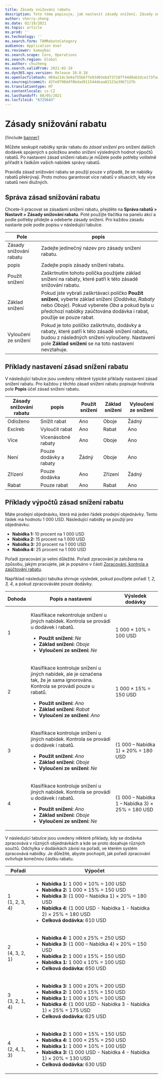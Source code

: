 ```yaml
---
title: Zásady snižování rabatu
description: Toto téma popisuje, jak nastavit zásady snížení. Zásady snížení řídí chování, když se na stejnou položku nebo transakci vztahuje více rabatů.
author: sherry-zheng
ms.date: 02/19/2021
ms.topic: article
ms.prod: ''
ms.technology: ''
ms.search.form: TAMRebateCategory
audience: Application User
ms.reviewer: kamaybac
ms.search.scope: Core, Operations
ms.search.region: Global
ms.author: chuzheng
ms.search.validFrom: 2021-02-19
ms.dyn365.ops.version: Release 10.0.18
ms.openlocfilehash: 069a214c3e0a755b677e93d03ebd73718ff44d8ab2dce173faa099864a0ca285
ms.sourcegitcommit: 42fe9790ddf0bdad911544deaa82123a396712fb
ms.translationtype: HT
ms.contentlocale: cs-CZ
ms.lasthandoff: 08/05/2021
ms.locfileid: "6725643"
---
```

# <a name="rebate-reduction-principles"></a>Zásady snižování rabatu

[!include [banner](../includes/banner.md)]

Můžete seskupit nabídky správ rabatu do *zásad snížení* pro snížení dalších dodávek spojených s položkou anebo snížení výsledných hodnot výpočtů rabatů. Po nastavení zásad snížení rabatu je můžete podle potřeby volitelně přiřadit k řádkům vašich nabídek správy rabatů.

Pravidla zásad snižování rabatu se použijí pouze v případě, že se nabídky rabatů překrývají. Proto mohou garantovat více rabatů v situacích, kdy více rabatů není dlužných.

## <a name="manage-rebate-reduction-principles"></a>Správa zásad snižování rabatu

Chcete-li pracovat se zásadami snížení rabatu, přejděte na **Správa rabatů \> Nastavit \> Zásady snižování rabatu**. Poté použijte tlačítka na panelu akcí a podle potřeby přidejte a odeberte zásady snížení. Pro každou zásadu nastavte pole podle popisu v následující tabulce.

| Pole | popis |
|---|---|
| Zásady snižování rabatu | Zadejte jedinečný název pro zásady snížení rabatu. |
| popis | Zadejte popis zásady snížení rabatu. |
| Použít snížení | Zaškrtnutím tohoto políčka použijete základ snížení na rabaty, které patří k této zásadě snižování rabatu. |
| Základ snížení | Pokud jste vybrali zaškrtávací políčko **Použít snížení**, vyberte základ snížení (*Dodávka*, *Rabaty* nebo *Oboje*). Pokud vyberete *Oba* a pokud byla u předchozí nabídky zaúčtována dodávka i rabat, použije se pouze rabat. |
| Vyloučení ze snížení | Pokud je toto políčko zaškrtnuto, dodávky a rabaty, které patří k této zásadě snížení rabatu, budou z následných snížení vyloučeny. Nastavení pole **Základ snížení** se na toto nastavení nevztahuje. |

## <a name="examples-of-rebate-reduction-principle-setups"></a>Příklady nastavení zásad snížení rabatu

V následující tabulce jsou uvedeny některé typické příklady nastavení zásad snížení rabatu. Pro každou z těchto zásad snížení rabatu popisuje hodnota pole **Popis** účel zásad snížení rabatu.

| Zásady snižování rabatu | popis | Použít snížení | Základ snížení | Vyloučení ze snížení |
|---|---|---|---|---|
| Odloženo | Snížit rabat | Ano | Oboje | Žádný |
| Exclreb | Vyloučit rabat | Ano | Rabat | Ano |
| Více | Vícenásobné rabaty | Ano | Oboje | Ano |
| Není | Pouze dodávky a rabaty | Žádný | Oboje | Ano |
| Zřízení | Pouze dodávka | Ano | Zřízení | Žádný |
| Rabat | Pouze rabat | Ano | Rabat | Ano |

## <a name="examples-of-rebate-reduction-principle-calculations"></a>Příklady výpočtů zásad snížení rabatu

Máte prodejní objednávku, která má jeden řádek prodejní objednávky. Tento řádek má hodnotu 1 000 USD. Následující nabídky se použijí pro objednávku:

- **Nabídka 1:** 10 procent na 1 000 USD
- **Nabídka 2:** 15 procent na 1 000 USD
- **Nabídka 3:** 20 procent na 1 000 USD
- **Nabídka 4:** 25 procent na 1 000 USD

Pořadí zpracování je velmi důležité. Pořadí zpracování je založena na způsobu, jakým pracujete, jak je popsáno v části [Zpracování, kontrola a zaúčtování rabatu](process-review-post.md).

Například následující tabulka shrnuje výsledek, pokud použijete pořadí *1, 2, 3, 4*, a pokud zpracováváte pouze dodávky.

| Dohoda | Popis a nastavení | Výsledek dodávky |
|---|---|---|
| 1 | <p>Klasifikace nekontroluje snížení u jiných nabídek. Kontrola se provádí u dodávek i rabatů.</p><ul><li>**Použít snížení:** *Ne*</li><li>**Základ snížení:** *Oboje*</li><li>**Vyloučení ze snížení:** *Ne*</li></ul> | 1 000 × 10% = 100 USD |
| 2 | <p>Klasifikace kontroluje snížení u jiných nabídek, ale je označena tak, že je sama ignorována. Kontrola se provádí pouze u rabatů.</p><ul><li>**Použít snížení:** *Ano*</li><li>**Základ snížení:** *Rabat*</li><li>**Vyloučení ze snížení:** *Ano*</li></ul> | 1 000 × 15% = 150 USD |
| 3 | <p>Klasifikace kontroluje snížení u jiných nabídek. Kontrola se provádí u dodávek i rabatů.</p><ul><li>**Použít snížení:** *Ano*</li><li>**Základ snížení:** *Oboje*</li><li>**Vyloučení ze snížení:** *Ne*</li></ul> | (1 000 – Nabídka 1) × 20% = 180 USD |
| 4 | <p>Klasifikace kontroluje snížení u jiných nabídek. Kontrola se provádí u dodávek i rabatů.</p><ul><li>**Použít snížení:** *Ano*</li><li>**Základ snížení:** *Oboje*</li><li>**Vyloučení ze snížení:** *Ne*</li></ul> | (1 000 – Nabídka 1 – Nabídka 3) × 25% = 180 USD |

V následující tabulce jsou uvedeny některé příklady, kdy se dodávka zpracovává v různých objednávkách a kde se proto dosahuje různých součtů. Odchylka v dodávkách závisí na pořadí, ve kterém systém zpracovává nabídky. Je důležité, abyste pochopili, jak pořadí zpracování ovlivňuje konečnou částku rabatu.

| Pořadí | Výpočet |
|---|---|
| 1<br>(1, 2, 3, 4) | <ul><li>**Nabídka 1:** 1 000 × 10% = 100 USD</li><li>**Nabídka 2:** 1 000 × 15% = 150 USD</li><li>**Nabídka 3:** (1 000 – Nabídka 1) × 20% = 180 USD</li><li>**Nabídka 4:** (1 000 USD - Nabídka 1 - Nabídka 2) × 25% = 180 USD</li><li>**Celková dodávka:** 610 USD</li></ul> |
| 2<br>(4, 3, 2, 1) | <ul><li>**Nabídka 4:** 1 000 x 25% = 250 USD</li><li>**Nabídka 3:** (1 000 – Nabídka 4) × 20% = 150 USD</li><li>**Nabídka 2:** 1 000 x 15% = 150 USD</li><li>**Nabídka 1:** 1 000 x 10% = 100 USD</li><li>**Celková dodávka:** 650 USD</li></ul> |
| 3<br>(3, 2, 1, 4) | <ul><li>**Nabídka 3:** 1 000 x 20% = 200 USD</li><li>**Nabídka 2:** 1 000 x 15% = 150 USD</li><li>**Nabídka 1:** 1 000 x 10% = 100 USD</li><li>**Nabídka 4:** (1 000 USD - Nabídka 3 - Nabídka 1) × 25% = 175 USD</li><li>**Celková dodávka:** 625 USD</li></ul> |
| 4<br>(2, 4, 1, 3) | <ul><li>**Nabídka 2:** 1 000 × 15% = 150 USD</li><li>**Nabídka 4:** 1 000 × 25% = 250 USD</li><li>**Nabídka 1:** 1 000 × 10% = 100 USD</li><li>**Nabídka 3:** (1 000 USD - Nabídka 4 - Nabídka 1) × 20% = 130 USD</li><li>**Celková dodávka:** 630 USD</li></ul> |
